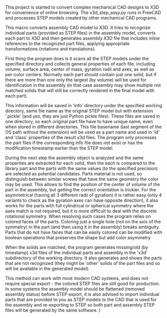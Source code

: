 This project is started to convert complex mechanical CAD designs to X3D for convenience
of online browsing. The x3d_step_assy.py runs in FreeCAD and processes STEP models created
by other mechanical CAD programs.

This macro converts assembly CAD model to X3D. It tries to recognize
individual parts (provided as STEP files) in the assembly model, converts
each part to X3D and then generates assembly X3D file that includes inline
references to the recognized part files, applying appropriate transformations
(rotations and translations).

First thing the program does is it scans all the STEP models under the
specified directory and collects general properties of each file, including
volume, surface area, center of mass, gyration radii and axes, as well as
per-color centers. Normally each part should contain just one solid, but if
there are more than one only the largest (by volume) will be used for
identification in the assembly (in that case assembly may show multiple not
matched solids that will still be correctly rendered in the final model with
each part).

This information will be saved in 'info' directory under the specified working
directory, same file name as the original STEP model but with extension
'.pickle' (and yes, they are just Python pickle files). These files are
saved in one directory, so each original part file have to have unique name,
even when stored in different directories. This file basename (last segment
of the OS path without the extension) will be used as a part name and used
in 'id' and 'class' properties of the result x3d files. The program only
processes the part files if the corresponding info file does not exist or
has the modification timestamp earlier than the STEP model.

During the next step the assembly object is analyzed and the same properties
are extracted for each solid, then the each is compared to the library part
and the parts with the same values (to the specified precision) are selected
as potential candidates. Parts material is not used, so distinguish between
similar screws that have the same geometry the color may be used.
This allows to find the position of the center of volume of the part in the
assembly, but getting the correct orientation is trickier. For the asymmetrical
(having all 3 different radii of gyration) it is rather easy (only 4 variants
to check as the gyration axes can have opposite direction), it also works for
the parts with full cylindrical or spherical symmetry where the axes match is not
required, but it is more difficult to deal with the discrete rotational symmetry.
When resolving such cases the program relies on colored faces of the parts.
Coloring just a single hole (not on the axis of the symmetry) in the part
(and then using it in the assembly) breaks ambiguity. Parts that do not have
faces that can be easily colored can be modified with boolean operations that
preserves the shape but add color asymmetry

When the solids are matched, the program generates missing/old (by timestamp) 
x3d files of the individual parts and assembly in the 'x3d' subdirectory of the
working directory. It also generates and shows the parts that are not recognized
(they might be 'other' solids of the part files and so will be available in the
generated model).
 
This method can work with most modern CAD systems, and does not require special
export - the colored STEP files are still good for production. In some systems
the assembly model should be flattened (removed assembly status) before STEP
export, it is also advised to import individual parts that are provided to you
as STEP models to the CAD that is used for the assembly and re-exporting to STEP
so both part and assembly STEP files will be generated by the same software.
               )   
